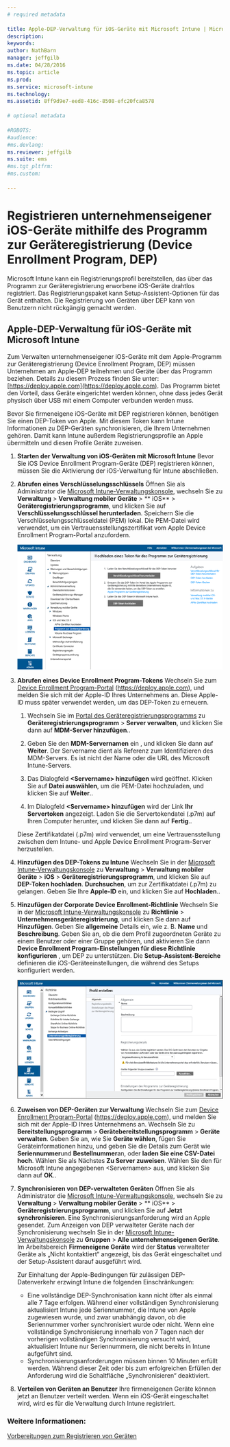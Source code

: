 ```yaml
---
# required metadata

title: Apple-DEP-Verwaltung für iOS-Geräte mit Microsoft Intune | Microsoft Intune
description:
keywords:
author: NathBarn
manager: jeffgilb
ms.date: 04/28/2016
ms.topic: article
ms.prod:
ms.service: microsoft-intune
ms.technology:
ms.assetid: 8ff9d9e7-eed8-416c-8508-efc20fca8578

# optional metadata

#ROBOTS:
#audience:
#ms.devlang:
ms.reviewer: jeffgilb
ms.suite: ems
#ms.tgt_pltfrm:
#ms.custom:

---
```


# Registrieren unternehmenseigener iOS-Geräte mithilfe des Programm zur Geräteregistrierung (Device Enrollment Program, DEP)
Microsoft Intune kann ein Registrierungsprofil bereitstellen, das über das Programm zur Geräteregistrierung erworbene iOS-Geräte drahtlos registriert. Das Registrierungspaket kann Setup-Assistent-Optionen für das Gerät enthalten. Die Registrierung von Geräten über DEP kann von Benutzern nicht rückgängig gemacht werden.

## Apple-DEP-Verwaltung für iOS-Geräte mit Microsoft Intune
Zum Verwalten unternehmenseigener iOS-Geräte mit dem Apple-Programm zur Geräteregistrierung (Device Enrollment Program, DEP) müssen Unternehmen am Apple-DEP teilnehmen und Geräte über das Programm beziehen. Details zu diesem Prozess finden Sie unter:  [https://deploy.apple.com](https://deploy.apple.com). Das Programm bietet den Vorteil, dass Geräte eingerichtet werden können, ohne dass jedes Gerät physisch über USB mit einem Computer verbunden werden muss.

Bevor Sie firmeneigene iOS-Geräte mit DEP registrieren können, benötigen Sie einen DEP-Token von Apple. Mit diesem Token kann Intune Informationen zu DEP-Geräten synchronisieren, die Ihrem Unternehmen gehören. Damit kann Intune außerdem Registrierungsprofile an Apple übermitteln und diesen Profile Geräte zuweisen.

1.  **Starten der Verwaltung von iOS-Geräten mit Microsoft Intune**
    Bevor Sie iOS Device Enrollment Program-Geräte (DEP) registrieren können, müssen Sie die Aktivierung der iOS-Verwaltung für Intune abschließen.

2.  **Abrufen eines Verschlüsselungsschlüssels**
    Öffnen Sie als Administrator die [Microsoft Intune-Verwaltungskonsole](http://manage.microsoft.com), wechseln Sie zu **Verwaltung** &gt; **Verwaltung mobiler Geräte** &gt; ** iOS** &gt; **Geräteregistrierungsprogramm**, und klicken Sie auf **Verschlüsselungsschlüssel herunterladen**. Speichern Sie die Verschlüsselungsschlüsseldatei (PEM) lokal. Die PEM-Datei wird verwendet, um ein Vertrauensstellungszertifikat vom Apple Device Enrollment Program-Portal anzufordern.

      ![Abrufen eines Tokens für Geräteregistrierungsprogramm](../media/dev-sa-ios-dep.png)

3.  **Abrufen eines Device Enrollment Program-Tokens**
    Wechseln Sie zum [Device Enrollment Program-Portal](https://deploy.apple.com) (https://deploy.apple.com), und melden Sie sich mit der Apple-ID Ihres Unternehmens an. Diese Apple-ID muss später verwendet werden, um das DEP-Token zu erneuern.

    1.  Wechseln Sie im [Portal des Geräteregistrierungsprogramms](https://deploy.apple.com) zu **Geräteregistrierungsprogramm** &gt; **Server verwalten**, und klicken Sie dann auf **MDM-Server hinzufügen**..

    2.  Geben Sie den **MDM-Servernamen** ein , und klicken Sie dann auf **Weiter**. Der Servername dient als Referenz zum Identifizieren des MDM-Servers. Es ist nicht der Name oder die URL des Microsoft Intune-Servers.

    3.  Das Dialogfeld **&lt;Servername&gt; hinzufügen** wird geöffnet. Klicken Sie auf **Datei auswählen**, um die PEM-Datei hochzuladen, und klicken Sie auf **Weiter**..

    4.  Im Dialogfeld **&lt;Servername&gt; hinzufügen** wird der Link **Ihr Servertoken** angezeigt. Laden Sie die Servertokendatei (.p7m) auf Ihren Computer herunter, und klicken Sie dann auf **Fertig**..

    Diese Zertifikatdatei (.p7m) wird verwendet, um eine Vertrauensstellung zwischen dem Intune- und Apple Device Enrollment Program-Server herzustellen.

4.  **Hinzufügen des DEP-Tokens zu Intune**
    Wechseln Sie in der [Microsoft Intune-Verwaltungskonsole](http://manage.microsoft.com) zu **Verwaltung** &gt; **Verwaltung mobiler Geräte** &gt; **iOS** &gt; **Geräteregistrierungsprogramm**, und klicken Sie auf **DEP-Token hochladen**. **Durchsuchen**, um zur Zertifikatdatei (.p7m) zu gelangen. Geben Sie Ihre **Apple-ID** ein, und klicken Sie auf **Hochladen**..

5.  **Hinzufügen der Corporate Device Enrollment-Richtlinie**
    Wechseln Sie in der [Microsoft Intune-Verwaltungskonsole](http://manage.microsoft.com) zu **Richtlinie** &gt; **Unternehmensgeräteregistrierung**, und klicken Sie dann auf **Hinzufügen**. Geben Sie **allgemeine** Details ein, wie z. B. **Name** und **Beschreibung**. Geben Sie an, ob die dem Profil zugeordneten Geräte zu einem Benutzer oder einer Gruppe gehören, und aktivieren Sie dann **Device Enrollment Program-Einstellungen für diese Richtlinie konfigurieren** , um DEP zu unterstützen. Die **Setup-Assistent-Bereiche** definieren die iOS-Geräteeinstellungen, die während des Setups konfiguriert werden.

      ![Bereich „Setup-Assistent“](../media/pol-sa-corp-enroll.png)

6.  **Zuweisen von DEP-Geräten zur Verwaltung**
    Wechseln Sie zum [Device Enrollment Program-Portal](https://deploy.apple.com) (https://deploy.apple.com), und melden Sie sich mit der Apple-ID Ihres Unternehmens an. Wechseln Sie zu **Bereitstellungsprogramm** &gt; **Gerätebereitstellungsprogramm** &gt; **Geräte verwalten**. Geben Sie an, wie Sie **Geräte wählen**, fügen Sie Geräteinformationen hinzu, und geben Sie die Details zum Gerät wie **Seriennummer**und **Bestellnummer**an, oder **laden Sie eine CSV-Datei hoch**. Wählen Sie als Nächstes **Zu Server zuweisen**. Wählen Sie den für Microsoft Intune angegebenen &lt;Servernamen&gt; aus, und klicken Sie dann auf **OK**..

7.  **Synchronisieren von DEP-verwalteten Geräten**
    Öffnen Sie als Administrator die [Microsoft Intune-Verwaltungskonsole](http://manage.microsoft.com), wechseln Sie zu **Verwaltung** &gt; **Verwaltung mobiler Geräte** &gt; ** iOS** &gt; **Geräteregistrierungsprogramm**, und klicken Sie auf **Jetzt synchronisieren**. Eine Synchronisierungsanforderung wird an Apple gesendet. Zum Anzeigen von DEP verwalteter Geräte nach der Synchronisierung wechseln Sie in der [Microsoft Intune-Verwaltungskonsole](http://manage.microsoft.com) zu **Gruppen** &gt; **Alle unternehmenseigenen Geräte**. Im Arbeitsbereich **Firmeneigene Geräte** wird der **Status** verwalteter Geräte als „Nicht kontaktiert“ angezeigt, bis das Gerät eingeschaltet und der Setup-Assistent darauf ausgeführt wird.

    Zur Einhaltung der Apple-Bedingungen für zulässigen DEP-Datenverkehr erzwingt Intune die folgenden Einschränkungen:
     -  Eine vollständige DEP-Synchronisation kann nicht öfter als einmal alle 7 Tage erfolgen. Während einer vollständigen Synchronisierung aktualisiert Intune jede Seriennummer, die Intune von Apple zugewiesen wurde, und zwar unabhängig davon, ob die Seriennummer vorher synchronisiert wurde oder nicht. Wenn eine vollständige Synchronisierung innerhalb von 7 Tagen nach der vorherigen vollständigen Synchronisierung versucht wird, aktualisiert Intune nur Seriennummern, die nicht bereits in Intune aufgeführt sind.
     -  Synchronisierungsanforderungen müssen binnen 10 Minuten erfüllt werden. Während dieser Zeit oder bis zum erfolgreichen Erfüllen der Anforderung wird die Schaltfläche „Synchronisieren“ deaktiviert.

8.  **Verteilen von Geräten an Benutzer**
    Ihre firmeneigenen Geräte können jetzt an Benutzer verteilt werden. Wenn ein iOS-Gerät eingeschaltet wird, wird es für die Verwaltung durch Intune registriert.



### Weitere Informationen:
[Vorbereitungen zum Registrieren von Geräten](get-ready-to-enroll-devices-in-microsoft-intune.md)


<!--HONumber=May16_HO1-->


